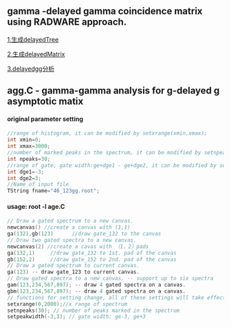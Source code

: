 ## gamma -delayed gamma coincidence matrix using RADWARE approach.

[1.生成delayedTree](delayedTree.ipynb)

[2.生成delayedMatrix](delayedMatrix.ipynb)

[3.delayedgg分析](delayedgg.ipynb)


## agg.C - gamma-gamma analysis for g-delayed g asymptotic matix
#### original parameter setting 
 ```cpp
//range of histogram, it can be modified by setxrange(xmin,xmax); 
int xmin=0;
int xmax=3000;
//number of marked peaks in the spectrum, it can be modified by setnpeaks(npeaks); 
int npeaks=30;
//range of gate, gate width:ge+dge1 - ge+dge2, it can be modified by setgatewidth(dge1,dge2)
int dge1=-3;
int dge2=3;
//Name of input file
TString fname="46_123gg.root";
```
#### usage: root -l age.C 
 ```cpp
// Draw a gated spectrum to a new canvas.
newcanvas() //create a canvas with (1,1)
ga(132),gb(123)      //draw gate_132 to the canvas
// Draw two gated spectra to a new canvas.
newcanvas(2) //create a cavas with （1，2）pads
ga(132,1)     //draw gate_132 to 1st. pad of the canvas
gb(152,2)     //draw gate_152 to 2nd. pad of the canvas
// Draw a gated spectrum to current canvas.
ga(123) -- draw gate_123 to current canvas.
// Draw gated spectra to a new canvas. -- support up to six spectra
gam(123,234,567,897); -- draw 4 gated spectra on a canvas.
gbm(123,234,567,897); -- draw 4 gated spectra on a canvas.
// functions for setting change, all of these settings will take effect for the next drawing. 
setxrange(0,2000);//x range of spectrum
setnpeaks(30); // number of peaks marked in the spectrum
setpeakwidth(-3,3); // gate width: ge-3, ge+3

```
